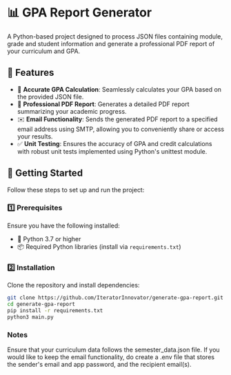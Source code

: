 # 📊 GPA Report Generator

A Python-based project designed to process JSON files containing module, grade and student information and generate a professional PDF report of your curriculum and GPA.

## 🌟 Features

- 🔄 **Accurate GPA Calculation**: Seamlessly calculates your GPA based on the provided JSON file.
- 📄 **Professional PDF Report**: Generates a detailed PDF report summarizing your academic progress.
- ✉️ **Email Functionality**: Sends the generated PDF report to a specified email address using SMTP, allowing you to conveniently share or access your results.
- ✅ **Unit Testing**: Ensures the accuracy of GPA and credit calculations with robust unit tests implemented using Python's unittest module.

## 🚀 Getting Started

Follow these steps to set up and run the project:

### 1️⃣ Prerequisites

Ensure you have the following installed:

- 🐍 Python 3.7 or higher
- 📦 Required Python libraries (install via `requirements.txt`)

### 2️⃣ Installation

Clone the repository and install dependencies:

```bash
git clone https://github.com/IteratorInnovator/generate-gpa-report.git
cd generate-gpa-report
pip install -r requirements.txt
python3 main.py
```
 ### Notes

Ensure that your curriculum data follows the semester_data.json file. 
If you would like to keep the email functionality, do create a .env file that stores the sender's email and app password, and the recipient email(s).

